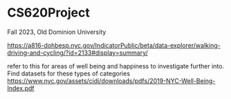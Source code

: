 # CS620Project
Fall 2023, Old Dominion University

https://a816-dohbesp.nyc.gov/IndicatorPublic/beta/data-explorer/walking-driving-and-cycling/?id=2133#display=summary/

refer to this for areas of well being and happiness to investigate further into.  Find datasets for these types of categories https://www.nyc.gov/assets/cidi/downloads/pdfs/2019-NYC-Well-Being-Index.pdf
